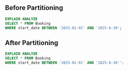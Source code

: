 ## Before Partitioning

``` sql
EXPLAIN ANALYZE
SELECT * FROM Booking
WHERE start_date BETWEEN '2025-01-01' AND '2025-6-30';
```

## After Partitioning

``` sql
EXPLAIN ANALYZE
SELECT * FROM Booking
WHERE start_date BETWEEN '2025-01-01' AND '2025-6-30'';
```
